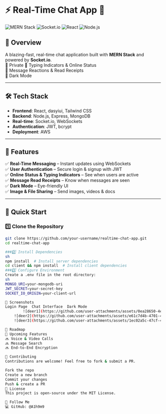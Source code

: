 # ⚡ Real-Time Chat App 🚀

![MERN Stack](https://img.shields.io/badge/MERN-Stack-green?style=for-the-badge&logo=mongodb)
![Socket.io](https://img.shields.io/badge/Socket.io-Real--time-blueviolet?style=for-the-badge&logo=socket.io)
![React](https://img.shields.io/badge/React-18.0-blue?style=for-the-badge&logo=react)
![Node.js](https://img.shields.io/badge/Node.js-Express-green?style=for-the-badge&logo=node.js)



## 🚀 Overview  
A blazing-fast, real-time chat application built with **MERN Stack** and powered by **Socket.io**.  
🔹 Private 
🔹 Typing Indicators & Online Status  
🔹 Message Reactions & Read Receipts  
🔹 Dark Mode  



---

## 🛠️ Tech Stack  
- **Frontend**: React, dasyiui, Tailwind CSS  
- **Backend**: Node.js, Express, MongoDB  
- **Real-time**: Socket.io, WebSockets  
- **Authentication**: JWT, bcrypt  
- **Deployment**:  AWS  

---

## 🎯 Features  
✅ **Real-Time Messaging** – Instant updates using WebSockets  
✅ **User Authentication** – Secure login & signup with JWT  
✅ **Online Status & Typing Indicators** – See when users are active  
✅ **Message Read Receipts** – Know when messages are seen  
✅ **Dark Mode** – Eye-friendly UI  
✅ **Image & File Sharing** – Send images, videos & docs  

---

## 🚀 Quick Start  

### 1️⃣ Clone the Repository  
```sh
git clone https://github.com/your-username/realtime-chat-app.git
cd realtime-chat-app

###2️⃣ Install Dependencies
sh
npm install  # Install server dependencies
cd client && npm install  # Install client dependencies
###3️⃣ Configure Environment
Create a .env file in the root directory:
sh
MONGO_URI=your-mongodb-uri
JWT_SECRET=your-secret-key
SOCKET_IO_ORIGIN=your-client-url

📸 Screenshots
Login Page	Chat Interface	Dark Mode
		![deer1](https://github.com/user-attachments/assets/0ea28650-4e76-48f6-943b-2e122a876331)
    ![deer2](https://github.com/user-attachments/assets/e61c7d4b-4701-4b30-8d4b-d10931c46be4)
    ![deer3](https://github.com/user-attachments/assets/1ec02a5c-47cf-4174-95c2-3fe9cebfdaa5)

🚀 Roadmap
📌 Upcoming Features
🔜 Voice & Video Calls
🔜 Message Search
🔜 End-to-End Encryption

👥 Contributing
Contributions are welcome! Feel free to fork & submit a PR.

Fork the repo
Create a new branch
Commit your changes
Push & create a PR
📄 License
This project is open-source under the MIT License.

🔗 Follow Me
💻 GitHub: @A1h9m9


